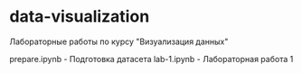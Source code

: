 # data-visualization
Лабораторные работы по курсу "Визуализация данных"

prepare.ipynb - Подготовка датасета
lab-1.ipynb - Лабораторная работа 1
